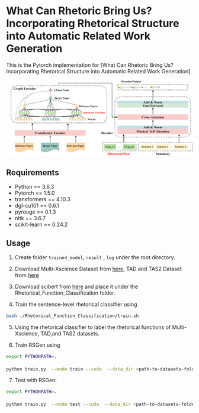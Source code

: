 # What Can Rhetoric Bring Us? Incorporating Rhetorical Structure into Automatic Related Work Generation
This is the Pytorch implementation for [What Can Rhetoric Bring Us? Incorporating Rhetorical Structure into Automatic Related Work Generation]

<p align="center">
 <img src="images/model.png" width="700"/>
</p>

## Requirements
* Python == 3.6.3
* Pytorch == 1.5.0
* transformers == 4.10.3
* dgl-cu101 == 0.6.1
* pyrouge == 0.1.3
* nltk == 3.6.7
* scikit-learn == 0.24.2

## Usage
1. Create folder `trained_model`, `result` , `log` under the root directory.

2. Download Multi-Xscience Dataset from [here](https://github.com/yaolu/Multi-XScience), TAD and TAS2 Dataset from [here](https://github.com/iriscxy/Target-aware-RWG)

3. Download scibert from [here](https://huggingface.co/allenai/scibert_scivocab_uncased/tree/main) and place it under the Rhetorical_Function_Classification folder.

4. Train the sentence-level rhetorical classifier using

```bash
bash ./Rhetorical_Function_Classification/train.sh
```

5. Using the rhetorical classifier to label the rhetorical functions of Multi-Xscience, TAD,and TAS2 datasets. 

6. Train RSGen using
```bash
export PYTHONPATH=.

python train.py  --mode train --cuda  --data_dir <path-to-datasets-folder> --batch_size 2 --cls_batch_size 64 --seed 666 --train_steps 80000 --save_checkpoint_steps 4000  --report_every 1  --visible_gpus 0 --gpu_ranks 0  --world_size 1 --accum_count 2 --dec_dropout 0.1 --enc_dropout 0.1  --model_path  ./trained_model/model_name  --log_file ./log/train_source.txt  --inter_layers 6,7 --gat_heads 4 --inter_heads 8 --hier --doc_max_timesteps 50 --use_bert false --prop 6 --sep_optim false --num_workers 5 --warmup_steps 8000 --lr 0.005 --enc_layers 6  --dec_layers 6 --use_nucleus_sampling false --label_smoothing 0.1
```

7. Test with RSGen:
```bash
export PYTHONPATH=.

python train.py  --mode test --cuda  --data_dir <path-to-datasets-folder> --batch_size 8 --valid_batch_size 8 --seed 666   --visible_gpus 0 --gpu_ranks 0 --dec_dropout 0.1 --enc_dropout 0.1  --lr 0.2 --label_smoothing 0.0  --log_file <path-to-log-file>  --inter_layers 6,7 --inter_heads 8 --doc_max_timesteps 50 --use_bert false --report_rouge --alpha 0.4 --max_length 400 --result_path <path-to-result-folder> --prop 3 --test_all false --sep_optim false   --use_bert false  --use_nucleus_sampling false --min_length1 100 --min_length2 110 --no_repeat_ngram_size1 3 --no_repeat_ngram_size2 3 --test_from <path-to-saved-model-checkpoint>
```